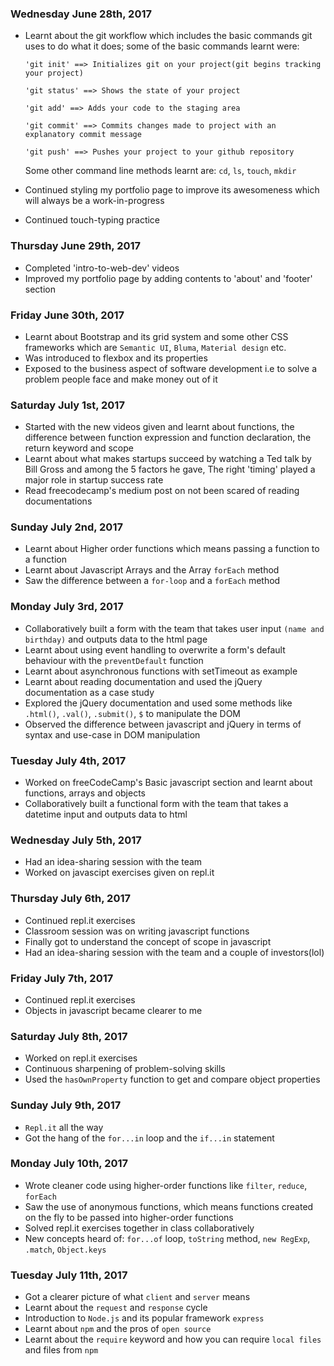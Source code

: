 ### Wednesday June 28th, 2017

* Learnt about the git workflow which includes the basic commands git uses to do what it does; some of the basic commands learnt were:

      'git init' ==> Initializes git on your project(git begins tracking your project) 

      'git status' ==> Shows the state of your project

      'git add' ==> Adds your code to the staging area

      'git commit' ==> Commits changes made to project with an explanatory commit message

      'git push' ==> Pushes your project to your github repository

  Some other command line methods learnt are: `cd`, `ls`, `touch`, `mkdir`
* Continued styling my portfolio page to improve its awesomeness which will always be a work-in-progress
* Continued touch-typing practice 

### Thursday June 29th, 2017

* Completed 'intro-to-web-dev' videos
* Improved my portfolio page by adding contents to 'about' and 'footer' section

### Friday June 30th, 2017

* Learnt about Bootstrap and its grid system and some other CSS frameworks which are `Semantic UI`, `Bluma`, `Material design` etc.
* Was introduced to flexbox and its properties
* Exposed to the business aspect of software development i.e to solve a problem people face and make money out of it

### Saturday July 1st, 2017

* Started with the new videos given and learnt about functions, the difference between function expression and function declaration, the return keyword and scope
* Learnt about what makes startups succeed by watching a Ted talk by Bill Gross and among the 5 factors he gave, The right 'timing' played a major role in startup success rate 
* Read freecodecamp's medium post on not been scared of reading documentations

### Sunday July 2nd, 2017

* Learnt about Higher order functions which means passing a function to a function
* Learnt about Javascript Arrays and the Array `forEach` method
* Saw the difference between a `for-loop` and a `forEach` method

### Monday July 3rd, 2017

* Collaboratively built a form with the team that takes user input `(name and birthday)` and outputs data to the html page 
* Learnt about using event handling to overwrite a form's default behaviour with the `preventDefault` function
* Learnt about asynchronous functions with setTimeout as example
* Learnt about reading documentation and used the jQuery documentation as a case study 
* Explored the jQuery documentation and used some methods like `.html()`, `.val()`, `.submit()`, `$` to manipulate the DOM
* Observed the difference between javascript and jQuery in terms of syntax and use-case in DOM manipulation

### Tuesday July 4th, 2017

* Worked on freeCodeCamp's Basic javascript section and learnt about functions, arrays and objects
* Collaboratively built a functional form with the team that takes a datetime input and outputs data to html 

### Wednesday July 5th, 2017

* Had an idea-sharing session with the team
* Worked on javascipt exercises given on repl.it

### Thursday July 6th, 2017

* Continued repl.it exercises
* Classroom session was on writing javascript functions
* Finally got to understand the concept of scope in javascript
* Had an idea-sharing session with the team and a couple of investors(lol)

### Friday July 7th, 2017

* Continued repl.it exercises
* Objects in javascript became clearer to me

### Saturday July 8th, 2017

* Worked on repl.it exercises
* Continuous sharpening of problem-solving skills
* Used the `hasOwnProperty` function to get and compare object properties


### Sunday July 9th, 2017

* `Repl.it` all the way
* Got the hang of the `for...in` loop and the `if...in` statement

### Monday July 10th, 2017

* Wrote cleaner code using higher-order functions like `filter`, `reduce`, `forEach`
* Saw the use of anonymous functions, which means functions created on the fly to be passed into higher-order functions
* Solved repl.it exercises together in class collaboratively 
* New concepts heard of: `for...of` loop, `toString` method, `new RegExp`, `.match`, `Object.keys`  

### Tuesday July 11th, 2017

* Got a clearer picture of what `client` and `server` means
* Learnt about the `request` and `response` cycle
* Introduction to `Node.js` and its popular framework `express`
* Learnt about `npm` and the pros of `open source`
* Learnt about the `require` keyword and how you can require `local files` and files from `npm`